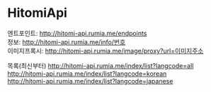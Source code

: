 # HitomiApi
엔트포인트: http://hitomi-api.rumia.me/endpoints  
정보: http://hitomi-api.rumia.me/info/번호  
이미지프록시: http://hitomi-api.rumia.me/image/proxy?url=이미지주소  

목록(최신부터)
http://hitomi-api.rumia.me/index/list?langcode=all  
http://hitomi-api.rumia.me/index/list?langcode=korean  
http://hitomi-api.rumia.me/index/list?langcode=japanese  
